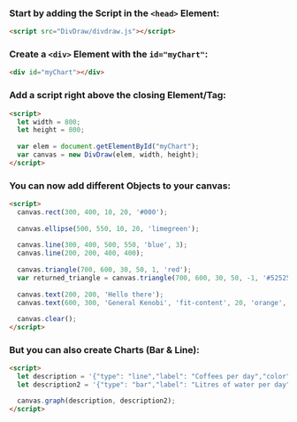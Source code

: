 ### Start by adding the Script in the `<head>` Element:

```html
<script src="DivDraw/divdraw.js"></script>
```

### Create a `<div>` Element with the `id="myChart"`:

```html
<div id="myChart"></div>
```

### Add a script right above the closing <body> Element/Tag:

```html
<script>
  let width = 800;
  let height = 800;
  
  var elem = document.getElementById("myChart");
  var canvas = new DivDraw(elem, width, height);
</script>
```

### You can now add different Objects to your canvas:

```html
<script>
  canvas.rect(300, 400, 10, 20, '#000');
  
  canvas.ellipse(500, 550, 10, 20, 'limegreen');
  
  canvas.line(300, 400, 500, 550, 'blue', 3);
  canvas.line(200, 200, 400, 400);
  
  canvas.triangle(700, 600, 30, 50, 1, 'red');
  var returned_triangle = canvas.triangle(700, 600, 30, 50, -1, '#525252', true);
  
  canvas.text(200, 200, 'Hello there');
  canvas.text(600, 300, 'General Kenobi', 'fit-content', 20, 'orange', true);
  
  canvas.clear();
</script>
```

### But you can also create Charts (Bar & Line):

```html
<script>
  let description = '{"type": "line","label": "Coffees per day","color": "rgb(0, 173, 255)","stroke": 8,"lineColor": "rgb(0, 173, 255)","lineStroke": 2,"fill": "rgba(0, 173, 255, .1)","labels": ["22.05", "23.05", "24.05", "25.05", "26.05", "27.05", "28.05", "29.05"], "data": [8, 4, 5.5, 7, 9, 2, 2, 5],"dataLabels": ["Sunday", "Monday", "Tuesday", "Wednesday", "Thursday", "Friday", "Saturday", "Sunday"]}';
  let description2 = '{"type": "bar","label": "Litres of water per day","color": "blue","labels": ["22.05", "23.05", "24.05", "25.05", "26.05", "27.05", "28.05", "29.05"], "data": [2.5, 3, 2.4, 2.1, 1.9, 2.5, 2.8, 3.4],"dataLabels": ["Sunday", "Monday", "Tuesday", "Wednesday", "Thursday", "Friday", "Saturday", "Sunday"]}';               

  canvas.graph(description, description2);
</script>
```
